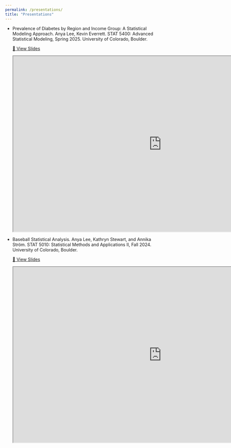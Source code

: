 ```yaml
---
permalink: /presentations/
title: "Presentations"
---
```


- Prevalence of Diabetes by Region and Income Group: A Statistical Modeling Approach. Anya Lee, Kevin Everrett. STAT 5400: Advanced Statistical Modeling, Spring 2025. University of Colorado, Boulder. 

  <a href="https://drive.google.com/file/d/1l1pyCi0cjxnk4iUI8BzODAOBR3AsNHTn/preview" target="_blank">📑 View Slides</a>
  <iframe src="https://drive.google.com/file/d/1l1pyCi0cjxnk4iUI8BzODAOBR3AsNHTn/preview" width="960" height="569" allow="autoplay"></iframe>
  
- Baseball Statistical Analysis. Anya Lee, Kathryn Stewart, and Annika Ström. STAT 5010: Statistical Methods and Applications II, Fall 2024. University of Colorado, Boulder. 

  <a href="https://drive.google.com/file/d/1l1pyCi0cjxnk4iUI8BzODAOBR3AsNHTn/preview" target="_blank">📑 View Slides</a>
  <iframe src="https://drive.google.com/file/d/1A2vlpeaJx0dA5Jm5r7aDI8a-HfzMSd9E/preview" width="960" height="569" allow="autoplay"></iframe>
